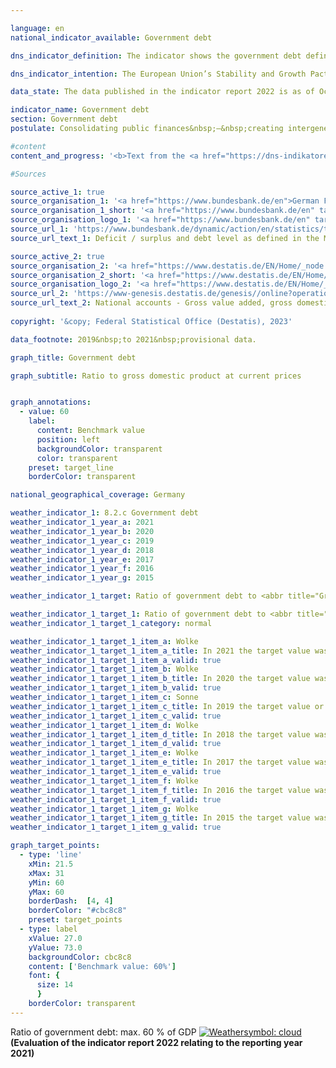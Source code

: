 ```yaml
---

language: en    
national_indicator_available: Government debt    

dns_indicator_definition: The indicator shows the government debt defined in the Maastricht Treaty as a percentage of gross domestic product (<abbr title="Gross domestic product" tabindex="0">GDP</abbr>) at current prices. The indicator therefore serves as a measure of government debt.    

dns_indicator_intention: The European Union’s Stability and Growth Pact specifies a reference value of 60&nbsp;% as the maximum debt-to-<abbr title="Gross domestic product" tabindex="0">GDP</abbr> ratio. This also is the upper limit of the national target value of the indicator which is relevant for this report.    

data_state: The data published in the indicator report 2022 is as of Oct 31 2022. The data shown on this platform is updated regularly, so that more current data may be available online than published in the <a href="https://dns-indikatoren.de/en/facts_publications/">indicator report 2022</a>.    

indicator_name: Government debt    
section: Government debt    
postulate: Consolidating public finances&nbsp;–&nbsp;creating intergenerational equity    

#content     
content_and_progress: '<b>Text from the <a href="https://dns-indikatoren.de/en/facts_publications/">Indicator Report 2022&nbsp;</a></b><br><br>The government debt is determined by the Bundesbank twice annually pursuant to the requirements of the Maastricht Treaty and based on calculations by the Federal Statistical Office. The <abbr title="Gross domestic product" tabindex="0">GDP</abbr> at current prices is determined by the Federal Statistical Office as part of the national accounts system.<br><br>The debt-to-<abbr title="Gross domestic product" tabindex="0">GDP</abbr> ratio is influenced by the state of the public budgets and by economic development in general. According to the formula&nbsp;–&nbsp;assuming stable debt&nbsp;–&nbsp;the debt ratio falls faster the stronger <abbr title="Gross domestic product" tabindex="0">GDP</abbr> growth. On the other hand, the debt-to-<abbr title="Gross domestic product" tabindex="0">GDP</abbr> ratio can increase, if the <abbr title="Gross domestic product" tabindex="0">GDP</abbr> shows a stronger decline than the absolute debt in the same period of time. Furthermore, the indicator excludes implicit government debt, which refers to the government’s future payment obligations that are pledged but not yet due.<br><br>Between 2003&nbsp;and 2018, Germany’s debt-to-<abbr title="Gross domestic product" tabindex="0">GDP</abbr> ratio was above the prescribed <abbr title="European Union" tabindex="0">EU</abbr>-wide reference level. Following budgetary consolidation measures, the ratio fell from 67.5&nbsp;% in 2005&nbsp;to 64.2&nbsp;% in 2007, but then it rose again to peak at 82.0&nbsp;% in 2010. This increase must be seen in the context of the financial and economic crisis. Since 2012, Germany’s public debt-to-<abbr title="Gross domestic product" tabindex="0">GDP</abbr> ratio steadily decreased to a value of 58.9&nbsp;% in 2019&nbsp;and, thus, dropped below the reference level of 60&nbsp;% determined by the Maastricht Treaty for the first time. Due to the <abbr title="Coronavirus SARS-CoV-2" tabindex="0">COVID-19</abbr>&nbsp;pandemic, the debt-to-<abbr title="Gross domestic product" tabindex="0">GDP</abbr> ratio increased significantly and reached 68.0&nbsp;% in 2020&nbsp;and 68.6&nbsp;% in 2021.<br><br>In 2021, the debt-to-<abbr title="Gross domestic product" tabindex="0">GDP</abbr> ratio of 13&nbsp;<abbr title="European Union" tabindex="0">EU</abbr>-states fell below the reference value of 60&nbsp;%. The <abbr title="European Union" tabindex="0">EU</abbr>-average was 87.9&nbsp;% in the respective year. The highest debt-to-<abbr title="Gross domestic product" tabindex="0">GDP</abbr> ratio were measured for Greece (194.5&nbsp;%) and Italy (150.3&nbsp;%); the lowest for Estonia (17.6&nbsp;%).<br><br>Consolidated debt of the state steadily increased since 1991, however, it reduced in 2013&nbsp;for the first time and constantly decreased from 2015&nbsp;on. In 2019, the consolidated debt of the overall public budget was 2,047&nbsp;billion euros. In consequence of the <abbr title="Coronavirus SARS-CoV-2" tabindex="0">COVID-19</abbr>&nbsp;pandemic, the consolidated debt increased to 2,472&nbsp;billion euros in 2021&nbsp;and, thus, reached its peak since 1991. Germany’s debt per capita increased in 2021&nbsp;to 29,708&nbsp;euros; in 1991, the value was at 7,730&nbsp;euros.<br><br>Non-consolidated debt amounted to 2,486&nbsp;billion euros in 2021. Of the total amount of government debt in the respective year, about 67.0&nbsp;% was federal debt, while some 26.7&nbsp;% was owed by the Länder and 6.3&nbsp;% by local government. The debt of the social insurance amounted to 392&nbsp;million euros (0.0&nbsp;%).<br><br>In the national balance of assets, the government debt is balanced by its assets&nbsp;–&nbsp;both tangible and financial. According to the national wealth accounts compiled by the Federal Statistical Office, fixed assets were valued (after amortisation) at 1,509&nbsp;billion euros in 2020. The biggest asset owned by the government is its buildings and structures (roads, schools, public buildings) at a value of 1,284&nbsp;billion euros, accounting for more than a third of the total assets of the state (34.4&nbsp;%). The financial assets were valued at 1,555&nbsp;billion euros (2020). Among them, securities represent the most highly valued asset (52.0&nbsp;%).'    

#Sources    

source_active_1: true
source_organisation_1: '<a href="https://www.bundesbank.de/en">German Federal Bank</a>'
source_organisation_1_short: '<a href="https://www.bundesbank.de/en" target="_blank">German Federal Bank</a>'
source_organisation_logo_1: '<a href="https://www.bundesbank.de/en" target="_blank"><img src="www.dnsTestEnvironment.github.io/dns-indicators/public/OrgImgEn/bundesbank.png" alt="German Federal Bank" title=" Click here to visit the homepage of the organizationGerman Federal Bank" style="height:60px; width:148px; border: transparent"/></a>'
source_url_1: 'https://www.bundesbank.de/dynamic/action/en/statistics/time-series-databases/time-series-databases/743796/743796?treeAnchor=FINANZEN&statisticType=BBK_ITS'
source_url_text_1: Deficit / surplus and debt level as defined in the Maastricht Treaty/Germany/Debt level/Debt by category/instrument

source_active_2: true
source_organisation_2: '<a href="https://www.destatis.de/EN/Home/_node.html">Federal Statistical Office</a>'
source_organisation_2_short: '<a href="https://www.destatis.de/EN/Home/_node.html" target="_blank">Federal Statistical Office</a>'
source_organisation_logo_2: '<a href="https://www.destatis.de/EN/Home/_node.html" target="_blank"><img src="www.dnsTestEnvironment.github.io/dns-indicators/public/OrgImgEn/destatis.png" alt="Federal Statistical Office" title=" Click here to visit the homepage of the organizationFederal Statistical Office" style="height:60px; width:148px; border: transparent"/></a>'
source_url_2: 'https://www-genesis.destatis.de/genesis//online?operation=table&code=81000-0001&bypass=true&levelindex=1&levelid=1660802268437&language=en'
source_url_text_2: National accounts - Gross value added, gross domestic product&nbsp;–&nbsp;GENESIS online 81000-0001
    
copyright: '&copy; Federal Statistical Office (Destatis), 2023'    

data_footnote: 2019&nbsp;to 2021&nbsp;provisional data.    

graph_title: Government debt    

graph_subtitle: Ratio to gross domestic product at current prices    


graph_annotations:
  - value: 60
    label:
      content: Benchmark value
      position: left
      backgroundColor: transparent
      color: transparent
    preset: target_line
    borderColor: transparent        

national_geographical_coverage: Germany    

weather_indicator_1: 8.2.c Government debt
weather_indicator_1_year_a: 2021
weather_indicator_1_year_b: 2020
weather_indicator_1_year_c: 2019
weather_indicator_1_year_d: 2018
weather_indicator_1_year_e: 2017
weather_indicator_1_year_f: 2016
weather_indicator_1_year_g: 2015

weather_indicator_1_target: Ratio of government debt to <abbr title="Gross domestic product" tabindex="0">GDP</abbr> must not exceed  60&nbsp;%, to be maintained until 2030

weather_indicator_1_target_1: Ratio of government debt to <abbr title="Gross domestic product" tabindex="0">GDP</abbr> must not exceed  60&nbsp;%, to be maintained until 2030
weather_indicator_1_target_1_category: normal

weather_indicator_1_target_1_item_a: Wolke
weather_indicator_1_target_1_item_a_title: In 2021 the target value was not reached, but the average development pointed in the desired direction.
weather_indicator_1_target_1_item_a_valid: true
weather_indicator_1_target_1_item_b: Wolke
weather_indicator_1_target_1_item_b_title: In 2020 the target value was not reached, but the average development pointed in the desired direction.
weather_indicator_1_target_1_item_b_valid: true
weather_indicator_1_target_1_item_c: Sonne
weather_indicator_1_target_1_item_c_title: In 2019 the target value or a better value was achieved and the average change did not point in the direction of deterioration.
weather_indicator_1_target_1_item_c_valid: true
weather_indicator_1_target_1_item_d: Wolke
weather_indicator_1_target_1_item_d_title: In 2018 the target value was not reached, but the average development pointed in the desired direction.
weather_indicator_1_target_1_item_d_valid: true
weather_indicator_1_target_1_item_e: Wolke
weather_indicator_1_target_1_item_e_title: In 2017 the target value was not reached, but the average development pointed in the desired direction.
weather_indicator_1_target_1_item_e_valid: true
weather_indicator_1_target_1_item_f: Wolke
weather_indicator_1_target_1_item_f_title: In 2016 the target value was not reached, but the average development pointed in the desired direction.
weather_indicator_1_target_1_item_f_valid: true
weather_indicator_1_target_1_item_g: Wolke
weather_indicator_1_target_1_item_g_title: In 2015 the target value was not reached, but the average development pointed in the desired direction.
weather_indicator_1_target_1_item_g_valid: true    

graph_target_points:
  - type: 'line'
    xMin: 21.5
    xMax: 31
    yMin: 60
    yMax: 60
    borderDash:  [4, 4]
    borderColor: "#cbc8c8"
    preset: target_points
  - type: label
    xValue: 27.0
    yValue: 73.0
    backgroundColor: cbc8c8
    content: ['Benchmark value: 60%']
    font: {
      size: 14
      }
    borderColor: transparent    
---
```



<div>
  <div class="my-header">
    <label class="default">Ratio of government debt: max. 60&nbsp;% of GDP
      <a href="www.dnsTestEnvironment.github.io/dns-indicators/en/status"><img src="https://g205sdgs.github.io/sdg-indicators/public/Wettersymbole/Wolke.png" title="In 2021 the target value was not reached, but the average development pointed in the desired direction." alt="Weathersymbol: cloud"/>
      </a>
    </label>
  </div>
</div>
<div class="my-header-note">
  <label class="default"><b>(Evaluation of the indicator report 2022 relating to the reporting year 2021)
  </b></label>
</div>